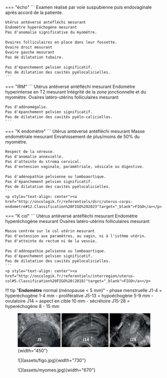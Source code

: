 === "écho"
    ```
    Examen réalisé par voie suspubienne puis endovaginale après accord de la patiente.

    Utérus antéversé antéfléchi mesurant
    Endomètre hyperéchogène mesurant
    Pas d'anomalie significative du myomètre.

    Ovaires folliculaires en place dans leur fossette.
    Ovaire droit mesurant
    Ovaire gauche mesurant
    Pas de dilatation tubaire.

    Pas d'épanchement pelvien significatif.
    Pas de dilatation des cavités pyélocalicielles.
    ```
=== "IRM"
    ```
    Utérus antéversé antéfléchi mesurant
    Endomètre hyperintense en T2 mesurant
    Intégrité de la zone jonctionnelle et du myomètre.
    Ovaires latéro-utérins folliculaires mesurant

    Pas d'adénomégalie.
    Pas d'épanchement pelvien significatif.
    Pas de dilatation des cavités pyélo-calicielles.
    ```
=== "K endomètre"
    ```
    Utérus antéversé antéfléchi mesurant
    Masse endométriale mesurant 
    Envahissement de plus/moins de 50% du myomètre.

    Respect de la séreuse.
    Pas d'anomalie annexielle.
    Pas d'atteinte du stroma cervical.
    Pas d'extension vaginale, paramétriale, vésicale ou digestive.

    Pas d'adénopathie pelvienne ou lomboaortique.
    Pas d'épanchement pelvien significatif.
    Pas de dilatation des cavités pyélocalicielles.
    ```
    <p style="text-align: center"><a href="http://oncologik.fr/referentiels/dsrc/uterus-corps-endometre#12.Classification%20FIGO%202023"target="_blank">FIGO</a></p>
=== "K col"
    ```
    Utérus antéversé antéfléchi mesurant
    Endomètre hyperéchogène mesurant
    Ovaires latéro-utérins folliculaires mesurant

    Masse centrée sur le col utérin mesurant
    Pas d'extension aux paramètres, au vagin, ni à l'isthme utérin.
    Pas d'atteinte du rectum ni de la vessie.

    Pas d'adénopathie pelvienne ou lomboaortique.
    Pas d'épanchement pelvien significatif.
    Pas de dilatation des cavités pyélocalicielles.
    ```
    <p style="text-align: center"><a href="http://oncologik.fr/referentiels/interregion/uterus-col#5.Classification%20FIGO%20(2018)"target="_blank">FIGO</a></p>

!!! tip "**Endomètre** normal (ménopause < 5 mm)"
    - phase menstruelle J1-4 = hyperéchogène 1-4 mm
    - proliférative J5-13 = hypoéchogène 5-9 mm
    - ovulatoire J14 = aspect en cible 10 mm
    - sécrétoire J15-28 = hyperéchogène 8 - 15 mm
    <figure markdown="span">
        ![](assets/endometre.jpg){width="450"}
    </figure>

<figure markdown="span">
    ![](assets/figo.jpg){width="730"}
</figure>

<figure markdown="span">
    ![](assets/myomes.jpg){width="670"}
</figure>